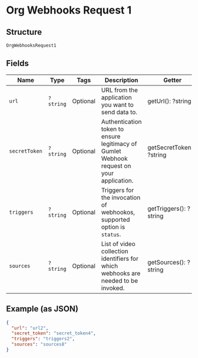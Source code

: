 
# Org Webhooks Request 1

## Structure

`OrgWebhooksRequest1`

## Fields

| Name | Type | Tags | Description | Getter | Setter |
|  --- | --- | --- | --- | --- | --- |
| `url` | `?string` | Optional | URL from the application you want to send data to. | getUrl(): ?string | setUrl(?string url): void |
| `secretToken` | `?string` | Optional | Authentication token to ensure legitimacy of Gumlet Webhook request on your application. | getSecretToken(): ?string | setSecretToken(?string secretToken): void |
| `triggers` | `?string` | Optional | Triggers for the invocation of webhookos, supported option is `status`. | getTriggers(): ?string | setTriggers(?string triggers): void |
| `sources` | `?string` | Optional | List of video collection identifiers for which webhooks are needed to be invoked. | getSources(): ?string | setSources(?string sources): void |

## Example (as JSON)

```json
{
  "url": "url2",
  "secret_token": "secret_token4",
  "triggers": "triggers2",
  "sources": "sources8"
}
```

